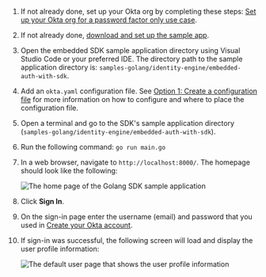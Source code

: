 
1. If not already done, set up your Okta org by completing these steps: [Set up your Okta org for a password factor only use case](/docs/guides/oie-embedded-common-org-setup/go/main/#set-up-your-okta-org-for-a-password-factor-only-use-case).
1. If not already done, [download and set up the sample app](/docs/guides/oie-embedded-common-download-setup-app/go/main/).
1. Open the embedded SDK sample application directory using Visual Studio Code or
   your preferred IDE. The directory path to the sample application directory is: `samples-golang/identity-engine/embedded-auth-with-sdk`.
1. Add an `okta.yaml` configuration file. See [Option 1: Create a configuration file](/docs/guides/oie-embedded-common-download-setup-app/go/main/#option-1-create-a-configuration-file) for more information on how to configure and where to place the configuration file.
1. Open a terminal and go to the SDK's sample application directory (`samples-golang/identity-engine/embedded-auth-with-sdk`).
1. Run the following command: `go run main.go`
1. In a web browser, navigate to `http://localhost:8000/`. The homepage should look like the following:

   <div class="common-image-format">

    ![The home page of the Golang SDK sample application](/img/oie-embedded-sdk/oie-embedded-sdk-golang-sample-app-home-page.png)

   </div>

1. Click **Sign In**.
1. On the sign-in page enter the username (email) and password that you used in
[Create your Okta account](/docs/guides/oie-embedded-common-org-setup/go/main/#create-your-okta-account).
1. If sign-in was successful, the following screen will load and display the user profile
information:

   <div class="common-image-format">

   ![The default user page that shows the user profile information](/img/oie-embedded-sdk/oie-embedded-SDK-golang-sample-app-user-default-page.png)

   </div>
